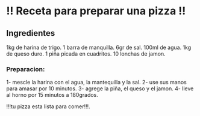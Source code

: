 # !! Receta para preparar una pizza !!

## Ingredientes
1kg de harina de trigo.
1 barra de manquilla.
6gr de sal.
100ml de agua.
1kg de queso duro.
1 piña picada en cuadritos.
10 lonchas de jamon.

### Preparacion:

1- mescle la harina con el agua, la mantequilla y la sal.
2- use sus manos para amasar por 10 minutos.
3- agrege la piña, el queso y el jamon.
4- lleve al horno por 15 minutos a 180grados.

!!!tu pizza esta lista para comer!!!.
